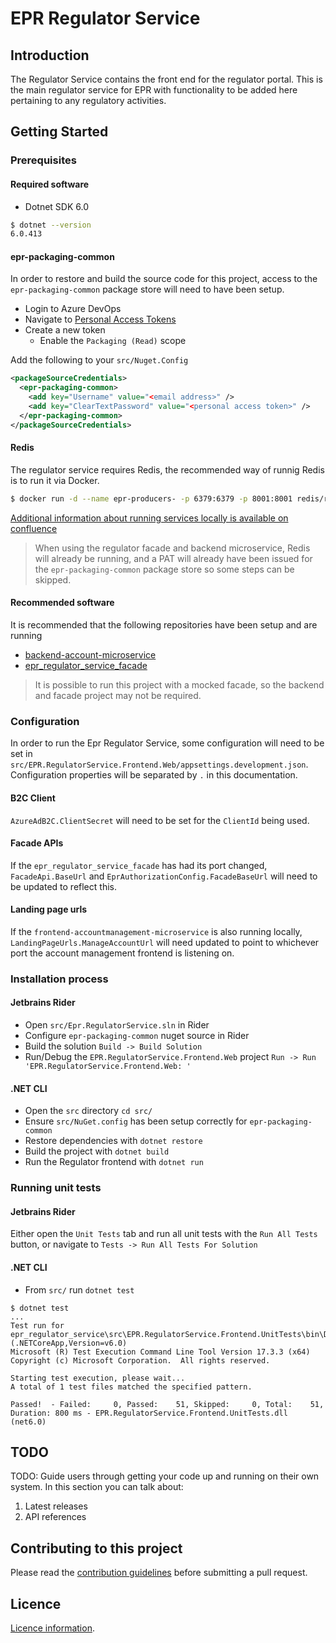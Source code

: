 # EPR Regulator Service

## Introduction 
The Regulator Service contains the front end for the regulator portal. This is the main regulator service for EPR with functionality to be added here pertaining to any regulatory activities. 

## Getting Started

### Prerequisites

#### Required software

- Dotnet SDK 6.0

```sh
$ dotnet --version
6.0.413
```

#### epr-packaging-common

In order to restore and build the source code for this project, access to the `epr-packaging-common` package store will need to have been setup.

- Login to Azure DevOps
- Navigate to [Personal Access Tokens](https://dev.azure.com/defragovuk/_usersSettings/tokens)
- Create a new token
    - Enable the `Packaging (Read)` scope

Add the following to your `src/Nuget.Config`

```xml
<packageSourceCredentials>
  <epr-packaging-common>
    <add key="Username" value="<email address>" />
    <add key="ClearTextPassword" value="<personal access token>" />
  </epr-packaging-common>
</packageSourceCredentials>
```

#### Redis

The regulator service requires Redis, the recommended way of runnig Redis is to run it via Docker.

```sh
$ docker run -d --name epr-producers- -p 6379:6379 -p 8001:8001 redis/redis-stack:latest
```

[Additional information about running services locally is available on confluence](https://eaflood.atlassian.net/wiki/spaces/MWR/pages/4326916153/Running+frontend+apps+locally+with+Redis+Azure+b2c+integration)

> When using the regulator facade and backend microservice, Redis will already be running, and a PAT will already have been issued for the `epr-packaging-common` package store so some steps can be skipped.

#### Recommended software

It is recommended that the following repositories have been setup and are running
- [backend-account-microservice](https://dev.azure.com/defragovuk/RWD-CPR-EPR4P-ADO/_git/backend-account-microservice)
- [epr_regulator_service_facade](https://dev.azure.com/defragovuk/RWD-CPR-EPR4P-ADO/_git/epr_regulator_service_facade)

> It is possible to run this project with a mocked facade, so the backend and facade project may not be required.

### Configuration

In order to run the Epr Regulator Service, some configuration will need to be set in `src/EPR.RegulatorService.Frontend.Web/appsettings.development.json`. Configuration properties will be separated by `.` in this documentation.

#### B2C Client 
`AzureAdB2C.ClientSecret` will need to be set for the `ClientId` being used.

#### Facade APIs
If the `epr_regulator_service_facade` has had its port changed, `FacadeApi.BaseUrl` and `EprAuthorizationConfig.FacadeBaseUrl` will need to be updated to reflect this.

#### Landing page urls

If the `frontend-accountmanagement-microservice` is also running locally, `LandingPageUrls.ManageAccountUrl` will need updated to point to whichever port the account management frontend is listening on.

### Installation process

#### Jetbrains Rider

- Open `src/Epr.RegulatorService.sln` in Rider
- Configure `epr-packaging-common` nuget source in Rider
- Build the solution `Build -> Build Solution`
- Run/Debug the `EPR.RegulatorService.Frontend.Web` project `Run -> Run 'EPR.RegulatorService.Frontend.Web: '`

#### .NET CLI

- Open the `src` directory `cd src/`
- Ensure `src/NuGet.config` has been setup correctly for `epr-packaging-common`
- Restore dependencies with `dotnet restore`
- Build the project with `dotnet build`
- Run the Regulator frontend with `dotnet run`

### Running unit tests

#### Jetbrains Rider

Either open the `Unit Tests` tab and run all unit tests with the `Run All Tests` button, or navigate to `Tests -> Run All Tests For Solution`

#### .NET CLI

- From `src/` run `dotnet test`

```
$ dotnet test
...
Test run for epr_regulator_service\src\EPR.RegulatorService.Frontend.UnitTests\bin\Debug\net6.0\EPR.RegulatorService.Frontend.UnitTests.dll (.NETCoreApp,Version=v6.0)
Microsoft (R) Test Execution Command Line Tool Version 17.3.3 (x64)
Copyright (c) Microsoft Corporation.  All rights reserved.

Starting test execution, please wait...
A total of 1 test files matched the specified pattern.

Passed!  - Failed:     0, Passed:    51, Skipped:     0, Total:    51, Duration: 800 ms - EPR.RegulatorService.Frontend.UnitTests.dll (net6.0)
```

## TODO

TODO: Guide users through getting your code up and running on their own system. In this section you can talk about:
1.	Latest releases
2.	API references

## Contributing to this project
Please read the [contribution guidelines](CONTRIBUTING.md) before submitting a pull request.

## Licence
[Licence information](LICENCE.md).